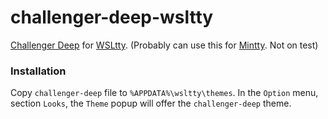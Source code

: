 challenger-deep-wsltty
==========

[Challenger Deep](https://challenger-deep-theme.github.io/) for [WSLtty](https://github.com/mintty/wsltty).
(Probably can use this for [Mintty](https://github.com/mintty/mintty). Not on test)

### Installation

Copy `challenger-deep` file to `%APPDATA%\wsltty\themes`.
In the `Option` menu, section `Looks`, the `Theme` popup will offer the `challenger-deep` theme.
